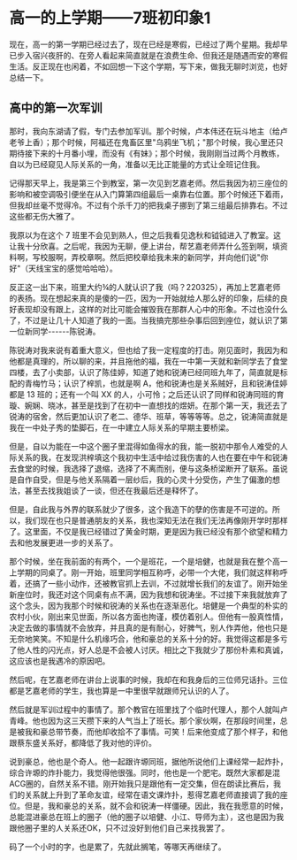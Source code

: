 # 高一的上学期——7班初印象1

现在，高一的第一学期已经过去了，现在已经是寒假，已经过了两个星期。我却早已步入宿兴夜肝的、在旁人看起来简直就是在浪费生命、但我还是随遇而安的寒假生活。反正现在也闲着，不如回想一下这个学期，写下来，做我无聊时浏览，也好总结一下。

## 高中的第一次军训

那时，我向东湖请了假，专门去参加军训。那个时候，卢本伟还在玩斗地主（给卢老爷上香）；那个时候，阿福还在鬼畜区里"乌鸦坐飞机；"那个时候，我心里还只期待接下来的十月番小埋，而没有《有妹》；那个时候，我刚刚当过两个月教练，自以为已经窥见人际关系的一角，准备以无比正能量的方式让全班记住我。

记得那天早上，我是第三个到教室，第一次见到艺嘉老师。然后我因为初三座位的影响和被空调吸引便坐在从入门算第四组最后一桌靠右位置。那个时候还下着雨，但我却丝毫不觉得冷。不过有个杀千刀的把我桌子挪到了第三组最后排靠右。不过这些都无伤大雅了。

我原以为在这个 7 班里不会见到熟人，但之后我看见逸秋和钺钺进入了教室。这让我十分欣喜。之后呢，我因为无聊，便上讲台，帮艺嘉老师弄什么签到啊，填资料啊，写校服啊，弄校章啊。然后把校章给我未来的新同学，并向他们说"你好"（天线宝宝的感觉哈哈哈）。

反正这一出下来，班里大约¾的人就认识了我（吗？220325），再加上艺嘉老师的表扬。现在想起来真的是傻的一匹，因为一开始就给人那么好的印象，后续的良好表现却没有跟上，这样的对比可能会摧毁我在那群人心中的形象。不过也没什么了，不过是让几十人知道了我的一面。当我搞完那些杂事后回到座位，就认识了第一位新同学------陈锐涛。

陈锐涛对我来说有着重大意义，但也给了我一定程度的打击。刚见面时，我因为和他都是真理的，所以聊的来，并且拖他的福，我在一中第一天就和新同学去了食堂四楼，去了小卖部，认识了陈佳婷，知道了她和锐涛已经同班九年了，简直就是标配的青梅竹马；认识了梓凯，也就是啊 A，他和锐涛也是关系贼好，且和锐涛佳婷都是 13 班的；还有一个叫 XX 的人，小可怜；之后还认识了同样和锐涛同班的育璇、婉娴、晓冰，甚至是找到了在初中一直想找的煜妍。在那个第一天，我还去了锐涛的宿舍，然后更加认识了老二、德华、班草，等等等等。总之，锐涛简直就是我在一中处子秀的垫脚石，在一中建立人际关系的早期主要桥梁。

但是，自以为能在一中这个圈子里混得如鱼得水的我，能一脱初中那令人难受的人际关系的我，在发现洪梓填这个我初中生活中给过我伤害的人也在要在中午和锐涛去食堂的时候，我选择了退缩，选择了不离而别，便与这条桥梁断开了联系。虽说是自作自受，但是与他关系隔着一层纱后，我的心灵十分受伤，产生了偏激的想法，甚至去找我姐谈了一谈，但还在我最后还是释怀了。

但是，自此我与外界的联系就少了很多，这个我造下的孽的伤害是不可逆的。所以，我们现在也只是普通朋友的关系，我也深知无法在我们无法再像刚开学时那样了。这里面，不仅是我已经错过了黄金时期，更是因为我已经没有那个欲望和精力去和他发展更进一步的关系了。

那个时候，坐在我前面的有两个，一个是班花，一个是培健，也就是我在整个高一上学期的同桌了。刚一开始，班里同学相互称呼，必带一个大佬，我们就这样称呼着，还搞了一些小动作，还被教官抓上去训，不过就增长我们的友谊了。刚开始坐新座位时，我还对这个同桌有点不满，因为我想和锐涛坐。不过接下来我就放弃了这个念头，因为我那个时候和锐涛的关系也在逐渐恶化。培健是一个典型的朴实的农村小伙，刚出来见世面，所以各方面也拘谨，模仿着别人。但他有一股真性情，决定去做的事情就不会放弃，并且真的是有耐心，好脾气，别人作弄他，他也只是无奈地笑笑。不知是什么机缘巧合，他和豪总的关系十分的好。我觉得这都是多亏了他人性的闪光点，好人总是不会被人讨厌。相比之下我就少了那份朴素和真诚，这应该也是我遇冷的原因吧。

然后呢，在艺嘉老师在讲台上说事的时候，我却在和我身后的三位师兄话扑。三位都是艺嘉老师的学生，我也算是一中里很早就跟师兄认识的人了。

然后就是军训过程中的事情了。那个教官在班里找了个临时代理人，那个人就叫卢青峰。他也因为这三天攒下来的人气当上了班长。那个家伙啊，在那段时间里，总是被我和豪总带节奏，而他却收拾不了事情。可笑！后来他变成了那个样子，和他跟蔡东盛关系好，都降低了我对他的评价。

说到豪总，他也是个奇人。他一起跟许塬同班，据他所说他们上课经常一起炸扑，综合许塬的炸扑能力，我觉得他很强。同时，他也是一个肥宅。既然大家都是混ACG圈的，自然关系不错。刚开始我只是跟他有一定交集，但在朗读比赛后，我们的关系就上升到了革命友谊，经常在语文课炸扑，惹得艺嘉老师直接调了我的座位。但是，我和豪总的关系，就不会和锐涛一样僵硬。因此，我在我愿意的时候，总能混进豪总在班上的圈子（他的圈子以培健、小江、导师为主），这也是因为我跟他圈子里的人关系还OK，只不过没好到他们自己来找我罢了。

码了一个小时的字，也是累了，先就此搁笔，等哪天再继续了。

